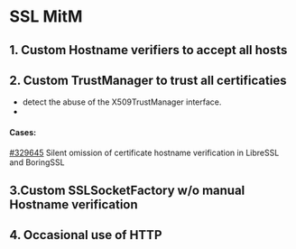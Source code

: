 # SSL MitM

## 1. Custom Hostname verifiers to accept all hosts

## 2. Custom TrustManager to trust all certificaties

* detect the abuse of the X509TrustManager interface.
* 
#### Cases:

[\#329645](https://hackerone.com/reports/329645) Silent omission of certificate hostname verification in LibreSSL and BoringSSL



## 3.Custom SSLSocketFactory w/o manual Hostname verification



## 4. Occasional use of HTTP





